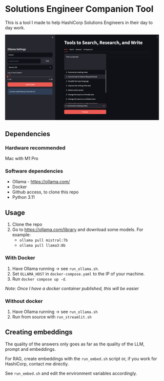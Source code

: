 # Solutions Engineer Companion Tool

This is a tool I made to help HashiCorp Solutions Engineers in their day to day work.

![SE Tool Screenshot](assets/Screenshot_se_tools.png)

## Dependencies

### Hardware recommended
Mac with M1 Pro

### Software dependencies
 - Ollama - https://ollama.com/
 - Docker
 - Github access, to clone this repo
 - Python 3.11

## Usage

1. Clone the repo
2. Go to https://ollama.com/library and download some models. For example:
    * `ollama pull mistral:7b`
    * `ollama pull llama3:8b`

### With Docker

1. Have Ollama running -> see `run_ollama.sh`.
2. Set `OLLAMA_HOST` in `docker-compose.yaml` to the IP of your machine.
3. Run `docker compose up -d`.

*Note: Once I have a docker container published, this will be easier*

### Without docker

1. Have Ollama running -> see `run_ollama.sh`
2. Run from source with `run_streamlit.sh`

## Creating embeddings

The quality of the answers only goes as far as the quality of the LLM, prompt and embeddings.

For RAG, create embeddings with the `run_embed.sh` script or, if you work for HashiCorp, contact me directly.

See `run_embed.sh` and edit the environment variables accordingly.
